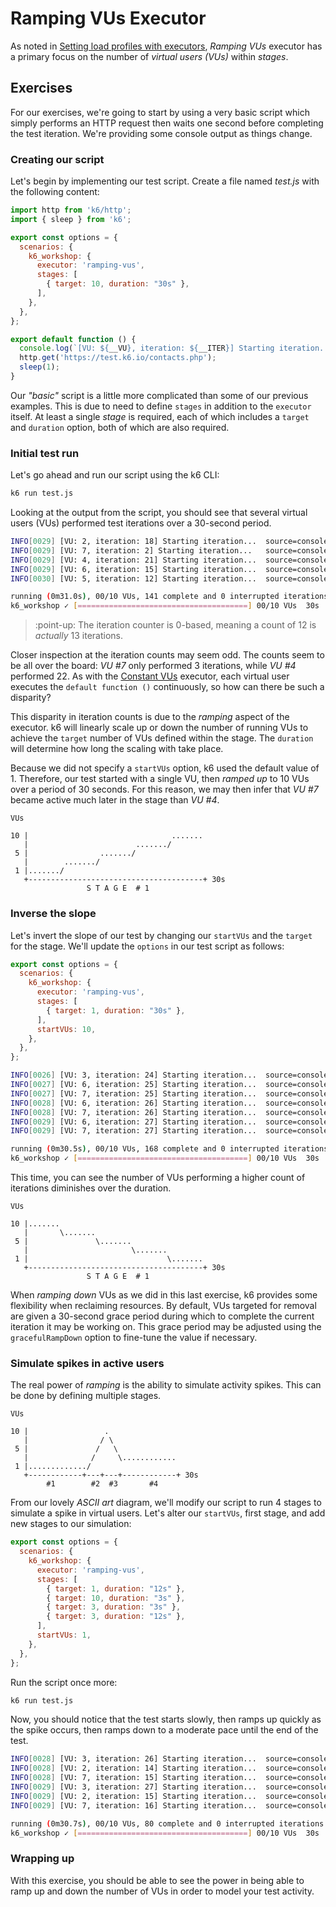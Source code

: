 # Ramping VUs Executor

As noted in [Setting load profiles with executors](../Setting%20load%20profiles%20with%20executors.md#Ramping%20VUs), _Ramping VUs_ executor has a primary focus on the number of _virtual users (VUs)_ within _stages_. 

## Exercises

For our exercises, we're going to start by using a very basic script which simply performs an HTTP request then waits one second before completing the test iteration. We're providing some console output as things change.

### Creating our script

Let's begin by implementing our test script. Create a file named _test.js_ with the following content:

```js
import http from 'k6/http';
import { sleep } from 'k6';

export const options = {
  scenarios: {
    k6_workshop: {
      executor: 'ramping-vus',
      stages: [
        { target: 10, duration: "30s" },
      ],
    },
  },
};

export default function () {
  console.log(`[VU: ${__VU}, iteration: ${__ITER}] Starting iteration...`);
  http.get('https://test.k6.io/contacts.php');
  sleep(1);
}
```

Our _"basic"_ script is a little more complicated than some of our previous examples. This is due to need to define `stages` in addition to the `executor` itself. At least a single _stage_ is required, each of which includes a `target` and `duration` option, both of which are also required.

### Initial test run

Let's go ahead and run our script using the k6 CLI:

```bash
k6 run test.js
```

Looking at the output from the script, you should see that several virtual users (VUs) performed test iterations over a 30-second period.

```bash
INFO[0029] [VU: 2, iteration: 18] Starting iteration...  source=console
INFO[0029] [VU: 7, iteration: 2] Starting iteration...   source=console
INFO[0029] [VU: 4, iteration: 21] Starting iteration...  source=console
INFO[0029] [VU: 6, iteration: 15] Starting iteration...  source=console
INFO[0030] [VU: 5, iteration: 12] Starting iteration...  source=console

running (0m31.0s), 00/10 VUs, 141 complete and 0 interrupted iterations
k6_workshop ✓ [======================================] 00/10 VUs  30s
```

> :point-up: The iteration counter is 0-based, meaning a count of 12 is _actually_ 13 iterations.

Closer inspection at the iteration counts may seem odd. The counts seem to be all over the board: _VU #7_ only performed 3 iterations, while _VU #4_ performed 22. As with the [Constant VUs](../Setting%20load%20profiles%20with%20executors.md#Constant%20VUs) executor, each virtual user executes the `default function ()` continuously, so how can there be such a disparity? 

This disparity in iteration counts is due to the _ramping_ aspect of the executor. k6 will linearly scale up or down the number of running VUs to achieve the `target` number of VUs defined within the stage. The `duration` will determine how long the scaling with take place.

Because we did not specify a `startVUs` option, k6 used the default value of 1. Therefore, our test started with a single VU, then _ramped up_ to 10 VUs over a period of 30 seconds. For this reason, we may then infer that _VU #7_ became active much later in the stage than _VU #4_.

```text
VUs
   
10 |                                .......
   |                        ......./
 5 |                ......./
   |        ......./
 1 |......./
   +---------------------------------------+ 30s
                 S T A G E  # 1    
```

### Inverse the slope

Let's invert the slope of our test by changing our `startVUs` and the `target` for the stage. We'll update the `options` in our test script as follows:

```js
export const options = {
  scenarios: {
    k6_workshop: {
      executor: 'ramping-vus',
      stages: [
        { target: 1, duration: "30s" },
      ],
      startVUs: 10,
    },
  },
};
```
```bash
INFO[0026] [VU: 3, iteration: 24] Starting iteration...  source=console
INFO[0027] [VU: 6, iteration: 25] Starting iteration...  source=console
INFO[0027] [VU: 7, iteration: 25] Starting iteration...  source=console
INFO[0028] [VU: 6, iteration: 26] Starting iteration...  source=console
INFO[0028] [VU: 7, iteration: 26] Starting iteration...  source=console
INFO[0029] [VU: 6, iteration: 27] Starting iteration...  source=console
INFO[0029] [VU: 7, iteration: 27] Starting iteration...  source=console

running (0m30.5s), 00/10 VUs, 168 complete and 0 interrupted iterations
k6_workshop ✓ [======================================] 00/10 VUs  30s
```

This time, you can see the number of VUs performing a higher count of iterations diminishes over the duration.

```text
VUs
   
10 |.......
   |       \.......
 5 |               \.......
   |                       \.......
 1 |                               \.......
   +---------------------------------------+ 30s
                 S T A G E  # 1    
```

When _ramping down_ VUs as we did in this last exercise, k6 provides some flexibility when reclaiming resources. By default, VUs targeted for removal are given a 30-second grace period during which to complete the current iteration it may be working on. This grace period may be adjusted using the `gracefulRampDown` option to fine-tune the value if necessary.

### Simulate spikes in active users

The real power of _ramping_ is the ability to simulate activity spikes. This can be done by defining multiple stages.

```text
VUs
                   
10 |                 .  
   |                / \ 
 5 |               /   \
   |              /     \............      
 1 |............./                              
   +------------+---+---+------------+ 30s
        #1        #2  #3       #4
```

From our lovely _ASCII art_ diagram, we'll modify our script to run 4 stages to simulate a spike in virtual users. Let's alter our `startVUs`, first stage, and add new stages to our simulation:

```js
export const options = {
  scenarios: {
    k6_workshop: {
      executor: 'ramping-vus',
      stages: [
        { target: 1, duration: "12s" },
        { target: 10, duration: "3s" },
        { target: 3, duration: "3s" },
        { target: 3, duration: "12s" },
      ],
      startVUs: 1,
    },
  },
};
```

Run the script once more:

```bash
k6 run test.js
```

Now, you should notice that the test starts slowly, then ramps up quickly as the spike occurs, then ramps down to a moderate pace until the end of the test.

```bash
INFO[0028] [VU: 3, iteration: 26] Starting iteration...  source=console
INFO[0028] [VU: 2, iteration: 14] Starting iteration...  source=console
INFO[0028] [VU: 7, iteration: 15] Starting iteration...  source=console
INFO[0029] [VU: 3, iteration: 27] Starting iteration...  source=console
INFO[0029] [VU: 2, iteration: 15] Starting iteration...  source=console
INFO[0029] [VU: 7, iteration: 16] Starting iteration...  source=console

running (0m30.7s), 00/10 VUs, 80 complete and 0 interrupted iterations
k6_workshop ✓ [======================================] 00/10 VUs  30s
```

### Wrapping up

With this exercise, you should be able to see the power in being able to ramp up and down the number of VUs in order to model your test activity.
